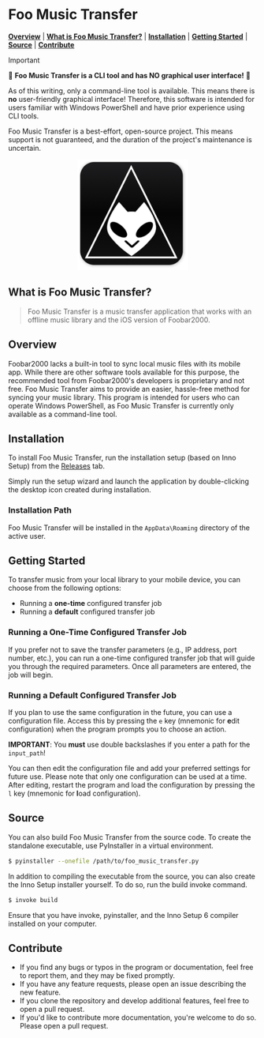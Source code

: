 # Foo Music Transfer

[**Overview**](#overview)
| [**What is Foo Music Transfer?**](#what-is-foo-music-transfer)
| [**Installation**](#installation)
| [**Getting Started**](#getting-started)
| [**Source**](#source)
| [**Contribute**](#contribute)

> [!IMPORTANT]
> 📣 **Foo Music Transfer is a CLI tool and has NO graphical user interface!** 📣
>
> As of this writing, only a command-line tool is available.
> This means there is **no** user-friendly graphical interface!
> Therefore, this software is intended for users familiar with
> Windows PowerShell and have prior experience using CLI tools.
>
> Foo Music Transfer is a best-effort, open-source project. This means support is not
> guaranteed, and the duration of the project's maintenance is uncertain.

<p align="center">
  <img alt="Logo" src="https://github.com/urban233/FooMusicTransfer/blob/main/assets/png/logo256.png"  width="225"/>
</p>

## What is Foo Music Transfer?

> Foo Music Transfer is a music transfer application that works 
> with an offline music library and the iOS version of Foobar2000.

## Overview<a id="overview"></a>
Foobar2000 lacks a built-in tool to sync local music files with its mobile app.
While there are other software tools available for this purpose, the recommended tool
from Foobar2000's developers is proprietary and not free.
Foo Music Transfer aims to provide an easier, hassle-free method for syncing your music library.
This program is intended for users who can operate Windows PowerShell, as Foo Music Transfer is currently only available as a command-line tool.

## Installation<a id="installation"></a>
To install Foo Music Transfer, run the installation setup (based on Inno Setup) from the [Releases](https://github.com/urban233/FooMusicTransfer/releases) tab.

Simply run the setup wizard and launch the application by double-clicking
the desktop icon created during installation.

### Installation Path
Foo Music Transfer will be installed in the `AppData\Roaming` directory
of the active user.

## Getting Started<a id="getting-started"></a>
To transfer music from your local library to your mobile device,
you can choose from the following options:
- Running a **one-time** configured transfer job
- Running a **default** configured transfer job

### Running a One-Time Configured Transfer Job
If you prefer not to save the transfer parameters
(e.g., IP address, port number, etc.), you can run
a one-time configured transfer job that will guide you
through the required parameters.
Once all parameters are entered, the job will begin.

### Running a Default Configured Transfer Job
If you plan to use the same configuration in the future,
you can use a configuration file. Access this by pressing
the `e` key (mnemonic for **e**dit configuration) when the program prompts you to choose
an action.

**IMPORTANT**: You **must** use double backslashes if you enter a path for the `input_path`!

You can then edit the configuration file and add your
preferred settings for future use.
Please note that only one configuration can be used at a time.
After editing, restart the program and load the configuration by pressing the
`l` key (mnemonic for **l**oad configuration).

## Source<a id="source"></a>
You can also build Foo Music Transfer from the source code.
To create the standalone executable, use PyInstaller in a
virtual environment.

```bash
$ pyinstaller --onefile /path/to/foo_music_transfer.py
```

In addition to compiling the executable from the source, you can also create the Inno Setup installer yourself. 
To do so, run the build invoke command.

```bash
$ invoke build
```

Ensure that you have invoke, pyinstaller, and the Inno Setup 6 compiler installed on your computer.

## Contribute<a id="contribute"></a>
- If you find any bugs or typos in the program or documentation, feel free to report them, and they may be fixed promptly.
- If you have any feature requests, please open an issue describing the new feature.
- If you clone the repository and develop additional features, feel free to open a pull request.
- If you'd like to contribute more documentation, you're welcome to do so. Please open a pull request.
